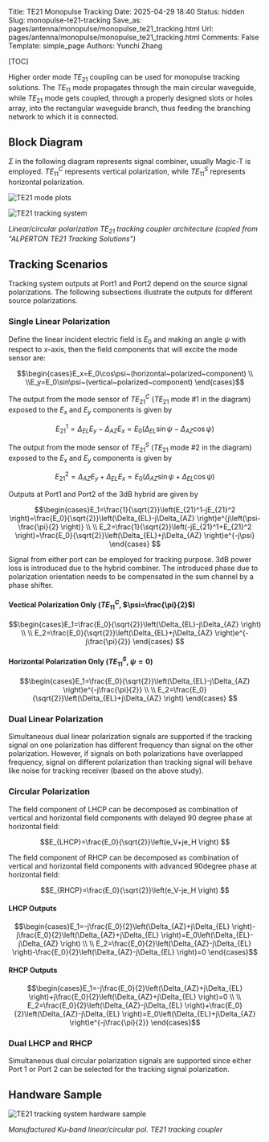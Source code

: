 Title: TE21 Monopulse Tracking
Date: 2025-04-29 18:40
Status: hidden
Slug: monopulse-te21-tracking
Save_as: pages/antenna/monopulse/monopulse_te21_tracking.html
Url: pages/antenna/monopulse/monopulse_te21_tracking.html
Comments: False
Template: simple_page
Authors: Yunchi Zhang

[TOC]

Higher order mode $TE_{21}$  coupling can be used for monopulse tracking solutions. The $TE_{11}$ mode
propagates through the main circular waveguide, while $TE_{21}$  mode gets coupled, through a properly
designed slots or holes array, into the rectangular waveguide branch, thus feeding the branching
network to which it is connected.

## Block Diagram

$\Sigma$ in the following diagram represents signal combiner, usually Magic-T is employed. $TE_{11}^C$
represents vertical polarization, while $TE_{11}^S$ represents horizontal polarization.

![TE21 mode plots]({static}/antenna/monopulse/images/te21_mode_field_plots.png)

![TE21 tracking system]({static}/antenna/monopulse/images/te21_tracking_system.png)

*Linear/circular polarization $TE_{21}$ tracking coupler architecture (copied from "ALPERTON TE21
  Tracking Solutions")*

## Tracking Scenarios

Tracking system outputs at Port1 and Port2 depend on the source signal polarizations. The following
subsections illustrate the outputs for different source polarizations.

### Single Linear Polarization

Define the linear incident electric field is $E_0$ and making an angle $\psi$ with respect to $x$-axis,
then the field components that will excite the mode sensor are:

$$\begin{cases}E_x=E_0\cos\psi~(horizontal~polarized~component) \\ \\E_y=E_0\sin\psi~(vertical~polarized~component) \end{cases}$$

The output from the mode sensor of $TE_{21}^C$ ($TE_{21}$ mode #1 in the diagram) exposed to the $E_x$ and
$E_y$ components is given by

$$E_{21}^1=\Delta_{EL}E_y-\Delta_{AZ}E_x=E_0\left(\Delta_{EL}\sin\psi-\Delta_{AZ}\cos\psi \right) $$

The output from the mode sensor of $TE_{21}^S$ ($TE_{21}$ mode #2 in the diagram) exposed to the $E_x$ and
$E_y$ components is given by

$$E_{21}^2=\Delta_{AZ}E_y+\Delta_{EL}E_x=E_0\left(\Delta_{AZ}\sin\psi+\Delta_{EL}\cos\psi \right)
$$

Outputs at Port1 and Port2 of the 3dB hybrid are given by

$$\begin{cases}E_1=\frac{1}{\sqrt{2}}\left(E_{21}^1-jE_{21}^2
\right)=\frac{E_0}{\sqrt{2}}\left(\Delta_{EL}-j\Delta_{AZ} \right)e^{j\left(\psi-\frac{\pi}{2}
\right)} \\ \\ E_2=\frac{1}{\sqrt{2}}\left(-jE_{21}^1+E_{21}^2
\right)=\frac{E_0}{\sqrt{2}}\left(\Delta_{EL}+j\Delta_{AZ} \right)e^{-j\psi} \end{cases} $$

Signal from either port can be employed for tracking purpose. 3dB power loss is introduced due to
the hybrid combiner. The introduced phase due to polarization orientation needs to be compensated
in the sum channel by a phase shifter.

#### Vectical Polarization Only ($TE_{11}^C$, $\psi=\frac{\pi}{2}$)

$$\begin{cases}E_1=\frac{E_0}{\sqrt{2}}\left(\Delta_{EL}-j\Delta_{AZ} \right) \\ \\
E_2=\frac{E_0}{\sqrt{2}}\left(\Delta_{EL}+j\Delta_{AZ} \right)e^{-j\frac{\pi}{2}} \end{cases} $$

#### Horizontal Polarization Only ($TE_{11}^S$, $\psi=0$)

$$\begin{cases}E_1=\frac{E_0}{\sqrt{2}}\left(\Delta_{EL}-j\Delta_{AZ} \right)e^{-j\frac{\pi}{2}} \\ \\
E_2=\frac{E_0}{\sqrt{2}}\left(\Delta_{EL}+j\Delta_{AZ} \right) \end{cases} $$

### Dual Linear Polarization

Simultaneous dual linear polarization signals are supported if the tracking signal on one
polarization has different frequency than signal on the other polarization. However, if signals on
both polarizations have overlapped frequency, signal on different polarization than tracking signal
will behave like noise for tracking receiver (based on the above study).

### Circular Polarization

The field component of LHCP can be decomposed as combination of vertical and horizontal field
components with delayed 90 degree phase at horizontal field:

$$E_{LHCP}=\frac{E_0}{\sqrt{2}}\left(e_V+je_H \right) $$

The field component of RHCP can be decomposed as combination of vertical and horizontal field
components with advanced 90degree phase at horizontal field:

$$E_{RHCP}=\frac{E_0}{\sqrt{2}}\left(e_V-je_H \right) $$

#### LHCP Outputs

$$\begin{cases}E_1=-j\frac{E_0}{2}\left(\Delta_{AZ}+j\Delta_{EL}
\right)-j\frac{E_0}{2}\left(\Delta_{AZ}+j\Delta_{EL} \right)=E_0\left(\Delta_{EL}-j\Delta_{AZ}
\right) \\ \\ E_2=\frac{E_0}{2}\left(\Delta_{AZ}-j\Delta_{EL}
\right)-\frac{E_0}{2}\left(\Delta_{AZ}-j\Delta_{EL} \right)=0 \end{cases}$$

#### RHCP Outputs

$$\begin{cases}E_1=-j\frac{E_0}{2}\left(\Delta_{AZ}+j\Delta_{EL}
\right)+j\frac{E_0}{2}\left(\Delta_{AZ}+j\Delta_{EL} \right)=0 \\ \\ E_2=\frac{E_0}{2}\left(\Delta_{AZ}-j\Delta_{EL}
\right)+\frac{E_0}{2}\left(\Delta_{AZ}-j\Delta_{EL} \right)=E_0\left(\Delta_{EL}+j\Delta_{AZ}
\right)e^{-j\frac{\pi}{2}} \end{cases}$$

### Dual LHCP and RHCP

Simultaneous dual circular polarization signals are supported since either Port 1 or Port 2 can be
selected for the tracking signal polarization.

## Handware Sample

![TE21 tracking system hardware sample]({static}/antenna/monopulse/images/te21_tracking_hardware.png)

*Manufactured Ku-band linear/circular pol. TE21 tracking coupler*
